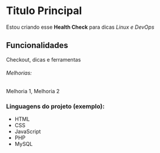 # Titulo Principal 

Estou criando esse **Health Check** para dicas *Linux e DevOps*

## Funcionalidades

Checkout, dicas e ferramentas

###### Melhorias: 

Melhoria 1, Melhoria 2

### Linguagens do projeto (exemplo):

* HTML
* CSS
* JavaScript
* PHP
* MySQL